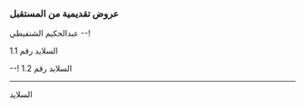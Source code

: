 ### عروض تقديمية من المستقبل
 عبدالحكيم الشنقيطي
--!



السلايد رقم 1.1

--!
السلايد رقم 1.2

---
السلايد 


  
<!--stackedit_data:
eyJoaXN0b3J5IjpbLTMyOTEzMjA3Ml19
-->
